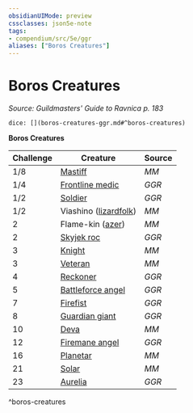```yaml
---
obsidianUIMode: preview
cssclasses: json5e-note
tags:
- compendium/src/5e/ggr
aliases: ["Boros Creatures"]
---
```

# Boros Creatures
*Source: Guildmasters' Guide to Ravnica p. 183* 

`dice: [](boros-creatures-ggr.md#^boros-creatures)`

**Boros Creatures**

| Challenge | Creature | Source |
|-----------|----------|--------|
| 1/8 | [Mastiff](/3-Mechanics/CLI/bestiary/beast/mastiff.md) | *MM* |
| 1/4 | [Frontline medic](/3-Mechanics/CLI/bestiary/humanoid/frontline-medic-ggr.md) | *GGR* |
| 1/2 | [Soldier](/3-Mechanics/CLI/bestiary/humanoid/soldier-ggr.md) | *GGR* |
| 1/2 | Viashino ([lizardfolk](/3-Mechanics/CLI/bestiary/humanoid/lizardfolk.md)) | *MM* |
| 2 | Flame-kin ([azer](/3-Mechanics/CLI/bestiary/elemental/azer.md)) | *MM* |
| 2 | [Skyjek roc](/3-Mechanics/CLI/bestiary/monstrosity/skyjek-roc-ggr.md) | *GGR* |
| 3 | [Knight](/3-Mechanics/CLI/bestiary/humanoid/knight.md) | *MM* |
| 3 | [Veteran](/3-Mechanics/CLI/bestiary/humanoid/veteran.md) | *MM* |
| 4 | [Reckoner](/3-Mechanics/CLI/bestiary/humanoid/reckoner-ggr.md) | *GGR* |
| 5 | [Battleforce angel](/3-Mechanics/CLI/bestiary/celestial/battleforce-angel-ggr.md) | *GGR* |
| 7 | [Firefist](/3-Mechanics/CLI/bestiary/humanoid/firefist-ggr.md) | *GGR* |
| 8 | [Guardian giant](/3-Mechanics/CLI/bestiary/giant/guardian-giant-ggr.md) | *GGR* |
| 10 | [Deva](/3-Mechanics/CLI/bestiary/celestial/deva.md) | *MM* |
| 12 | [Firemane angel](/3-Mechanics/CLI/bestiary/celestial/firemane-angel-ggr.md) | *GGR* |
| 16 | [Planetar](/3-Mechanics/CLI/bestiary/celestial/planetar.md) | *MM* |
| 21 | [Solar](/3-Mechanics/CLI/bestiary/celestial/solar.md) | *MM* |
| 23 | [Aurelia](/3-Mechanics/CLI/bestiary/npc/aurelia-ggr.md) | *GGR* |
^boros-creatures
